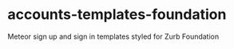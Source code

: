 accounts-templates-foundation
=============================

Meteor sign up and sign in templates styled for Zurb Foundation
